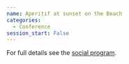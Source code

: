 ```yaml
---
name: Aperitif at sunset on the Beach
categories:
  - Conference
session_start: False
---
```

For full details see the [social program](/socialprogram).
